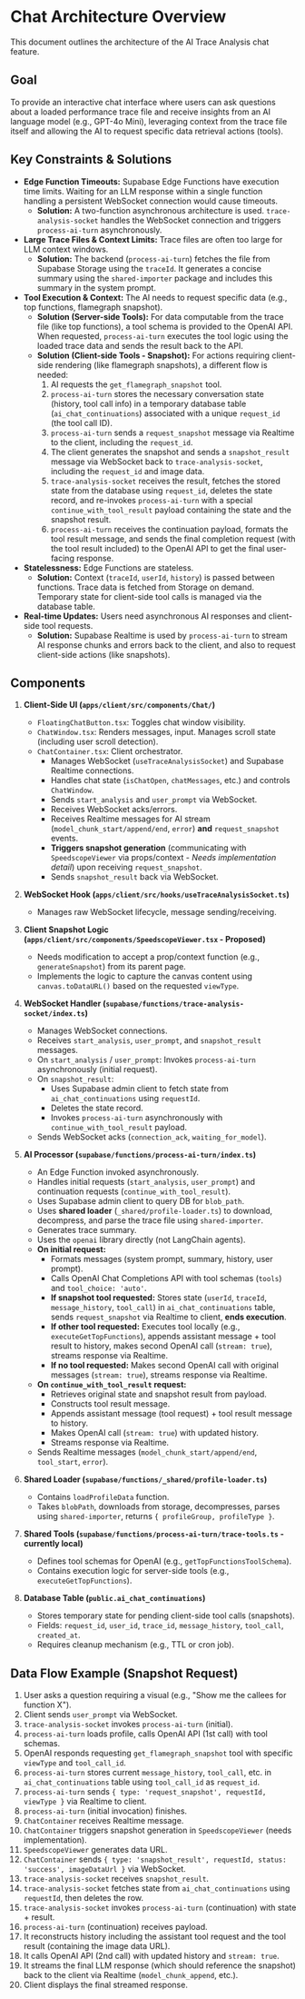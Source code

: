 # Chat Architecture Overview

This document outlines the architecture of the AI Trace Analysis chat feature.

## Goal

To provide an interactive chat interface where users can ask questions about a loaded performance trace file and receive insights from an AI language model (e.g., GPT-4o Mini), leveraging context from the trace file itself and allowing the AI to request specific data retrieval actions (tools).

## Key Constraints & Solutions

*   **Edge Function Timeouts:** Supabase Edge Functions have execution time limits. Waiting for an LLM response within a single function handling a persistent WebSocket connection would cause timeouts.
    *   **Solution:** A two-function asynchronous architecture is used. `trace-analysis-socket` handles the WebSocket connection and triggers `process-ai-turn` asynchronously.
*   **Large Trace Files & Context Limits:** Trace files are often too large for LLM context windows.
    *   **Solution:** The backend (`process-ai-turn`) fetches the file from Supabase Storage using the `traceId`. It generates a concise summary using the `shared-importer` package and includes this summary in the system prompt.
*   **Tool Execution & Context:** The AI needs to request specific data (e.g., top functions, flamegraph snapshot).
    *   **Solution (Server-side Tools):** For data computable from the trace file (like top functions), a tool schema is provided to the OpenAI API. When requested, `process-ai-turn` executes the tool logic using the loaded trace data and sends the result back to the API.
    *   **Solution (Client-side Tools - Snapshot):** For actions requiring client-side rendering (like flamegraph snapshots), a different flow is needed:
        1.  AI requests the `get_flamegraph_snapshot` tool.
        2.  `process-ai-turn` stores the necessary conversation state (history, tool call info) in a temporary database table (`ai_chat_continuations`) associated with a unique `request_id` (the tool call ID).
        3.  `process-ai-turn` sends a `request_snapshot` message via Realtime to the client, including the `request_id`.
        4.  The client generates the snapshot and sends a `snapshot_result` message via WebSocket back to `trace-analysis-socket`, including the `request_id` and image data.
        5.  `trace-analysis-socket` receives the result, fetches the stored state from the database using `request_id`, deletes the state record, and re-invokes `process-ai-turn` with a special `continue_with_tool_result` payload containing the state and the snapshot result.
        6.  `process-ai-turn` receives the continuation payload, formats the tool result message, and sends the final completion request (with the tool result included) to the OpenAI API to get the final user-facing response.
*   **Statelessness:** Edge Functions are stateless.
    *   **Solution:** Context (`traceId`, `userId`, `history`) is passed between functions. Trace data is fetched from Storage on demand. Temporary state for client-side tool calls is managed via the database table.
*   **Real-time Updates:** Users need asynchronous AI responses and client-side tool requests.
    *   **Solution:** Supabase Realtime is used by `process-ai-turn` to stream AI response chunks and errors back to the client, and also to request client-side actions (like snapshots).

## Components

1.  **Client-Side UI (`apps/client/src/components/Chat/`)**
    *   `FloatingChatButton.tsx`: Toggles chat window visibility.
    *   `ChatWindow.tsx`: Renders messages, input. Manages scroll state (including user scroll detection).
    *   `ChatContainer.tsx`: Client orchestrator.
        *   Manages WebSocket (`useTraceAnalysisSocket`) and Supabase Realtime connections.
        *   Handles chat state (`isChatOpen`, `chatMessages`, etc.) and controls `ChatWindow`.
        *   Sends `start_analysis` and `user_prompt` via WebSocket.
        *   Receives WebSocket acks/errors.
        *   Receives Realtime messages for AI stream (`model_chunk_start/append/end`, `error`) **and** `request_snapshot` events.
        *   **Triggers snapshot generation** (communicating with `SpeedscopeViewer` via props/context - *Needs implementation detail*) upon receiving `request_snapshot`.
        *   Sends `snapshot_result` back via WebSocket.

2.  **WebSocket Hook (`apps/client/src/hooks/useTraceAnalysisSocket.ts`)**
    *   Manages raw WebSocket lifecycle, message sending/receiving.

3.  **Client Snapshot Logic (`apps/client/src/components/SpeedscopeViewer.tsx` - Proposed)**
    *   Needs modification to accept a prop/context function (e.g., `generateSnapshot`) from its parent page.
    *   Implements the logic to capture the canvas content using `canvas.toDataURL()` based on the requested `viewType`.

4.  **WebSocket Handler (`supabase/functions/trace-analysis-socket/index.ts`)**
    *   Manages WebSocket connections.
    *   Receives `start_analysis`, `user_prompt`, and `snapshot_result` messages.
    *   On `start_analysis` / `user_prompt`: Invokes `process-ai-turn` asynchronously (initial request).
    *   On `snapshot_result`:
        *   Uses Supabase admin client to fetch state from `ai_chat_continuations` using `requestId`.
        *   Deletes the state record.
        *   Invokes `process-ai-turn` asynchronously with `continue_with_tool_result` payload.
    *   Sends WebSocket acks (`connection_ack`, `waiting_for_model`).

5.  **AI Processor (`supabase/functions/process-ai-turn/index.ts`)**
    *   An Edge Function invoked asynchronously.
    *   Handles initial requests (`start_analysis`, `user_prompt`) and continuation requests (`continue_with_tool_result`).
    *   Uses Supabase admin client to query DB for `blob_path`.
    *   Uses **shared loader** (`_shared/profile-loader.ts`) to download, decompress, and parse the trace file using `shared-importer`.
    *   Generates trace summary.
    *   Uses the `openai` library directly (not LangChain agents).
    *   **On initial request:**
        *   Formats messages (system prompt, summary, history, user prompt).
        *   Calls OpenAI Chat Completions API with tool schemas (`tools`) and `tool_choice: 'auto'`.
        *   **If snapshot tool requested:** Stores state (`userId`, `traceId`, `message_history`, `tool_call`) in `ai_chat_continuations` table, sends `request_snapshot` via Realtime to client, **ends execution**. 
        *   **If other tool requested:** Executes tool locally (e.g., `executeGetTopFunctions`), appends assistant message + tool result to history, makes second OpenAI call (`stream: true`), streams response via Realtime.
        *   **If no tool requested:** Makes second OpenAI call with original messages (`stream: true`), streams response via Realtime.
    *   **On `continue_with_tool_result` request:**
        *   Retrieves original state and snapshot result from payload.
        *   Constructs tool result message.
        *   Appends assistant message (tool request) + tool result message to history.
        *   Makes OpenAI call (`stream: true`) with updated history.
        *   Streams response via Realtime.
    *   Sends Realtime messages (`model_chunk_start/append/end`, `tool_start`, `error`).

6.  **Shared Loader (`supabase/functions/_shared/profile-loader.ts`)**
    *   Contains `loadProfileData` function.
    *   Takes `blobPath`, downloads from storage, decompresses, parses using `shared-importer`, returns `{ profileGroup, profileType }`.

7.  **Shared Tools (`supabase/functions/process-ai-turn/trace-tools.ts` - currently local)**
    *   Defines tool schemas for OpenAI (e.g., `getTopFunctionsToolSchema`).
    *   Contains execution logic for server-side tools (e.g., `executeGetTopFunctions`).

8.  **Database Table (`public.ai_chat_continuations`)**
    *   Stores temporary state for pending client-side tool calls (snapshots).
    *   Fields: `request_id`, `user_id`, `trace_id`, `message_history`, `tool_call`, `created_at`.
    *   Requires cleanup mechanism (e.g., TTL or cron job).

## Data Flow Example (Snapshot Request)

1.  User asks a question requiring a visual (e.g., "Show me the callees for function X").
2.  Client sends `user_prompt` via WebSocket.
3.  `trace-analysis-socket` invokes `process-ai-turn` (initial).
4.  `process-ai-turn` loads profile, calls OpenAI API (1st call) with tool schemas.
5.  OpenAI responds requesting `get_flamegraph_snapshot` tool with specific `viewType` and `tool_call_id`.
6.  `process-ai-turn` stores current `message_history`, `tool_call`, etc. in `ai_chat_continuations` table using `tool_call_id` as `request_id`.
7.  `process-ai-turn` sends `{ type: 'request_snapshot', requestId, viewType }` via Realtime to client.
8.  `process-ai-turn` (initial invocation) finishes.
9.  `ChatContainer` receives Realtime message.
10. `ChatContainer` triggers snapshot generation in `SpeedscopeViewer` (needs implementation).
11. `SpeedscopeViewer` generates data URL.
12. `ChatContainer` sends `{ type: 'snapshot_result', requestId, status: 'success', imageDataUrl }` via WebSocket.
13. `trace-analysis-socket` receives `snapshot_result`.
14. `trace-analysis-socket` fetches state from `ai_chat_continuations` using `requestId`, then deletes the row.
15. `trace-analysis-socket` invokes `process-ai-turn` (continuation) with state + result.
16. `process-ai-turn` (continuation) receives payload.
17. It reconstructs history including the assistant tool request and the tool result (containing the image data URL).
18. It calls OpenAI API (2nd call) with updated history and `stream: true`.
19. It streams the final LLM response (which should reference the snapshot) back to the client via Realtime (`model_chunk_append`, etc.).
20. Client displays the final streamed response. 